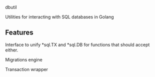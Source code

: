 dbutil

Utilities for interacting with SQL databases in Golang

## Features

Interface to unify \*sql.TX and \*sql.DB for functions that should accept either.

Migrations engine

Transaction wrapper

